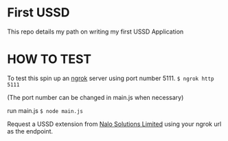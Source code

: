 # First USSD

This repo details my path on writing my first USSD Application

# HOW TO TEST

To test this spin up an [ngrok](https://ngrok.com) server using port number 5111.
`$ ngrok http 5111`

(The port number can be changed in main.js when necessary)

run main.js
`$ node main.js`

Request a USSD extension from [Nalo Solutions Limited](https://app.nalosolutions.com/nalo/) using your ngrok url as the endpoint.
